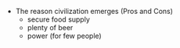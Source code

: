 - The reason civilization emerges (Pros and Cons)
	- secure food supply
	- plenty of beer
	- power (for few people)